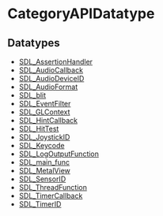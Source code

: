 # CategoryAPIDatatype

<!-- END CATEGORY DOCUMENTATION -->

## Datatypes

<!-- DO NOT HAND-EDIT CATEGORY LISTS, THEY ARE AUTOGENERATED AND WILL BE OVERWRITTEN, BASED ON TAGS IN INDIVIDUAL PAGE FOOTERS. EDIT THOSE INSTEAD. -->
<!-- BEGIN CATEGORY LIST: CategoryAPIDatatype -->
- [SDL_AssertionHandler](SDL_AssertionHandler)
- [SDL_AudioCallback](SDL_AudioCallback)
- [SDL_AudioDeviceID](SDL_AudioDeviceID)
- [SDL_AudioFormat](SDL_AudioFormat)
- [SDL_blit](SDL_blit)
- [SDL_EventFilter](SDL_EventFilter)
- [SDL_GLContext](SDL_GLContext)
- [SDL_HintCallback](SDL_HintCallback)
- [SDL_HitTest](SDL_HitTest)
- [SDL_JoystickID](SDL_JoystickID)
- [SDL_Keycode](SDL_Keycode)
- [SDL_LogOutputFunction](SDL_LogOutputFunction)
- [SDL_main_func](SDL_main_func)
- [SDL_MetalView](SDL_MetalView)
- [SDL_SensorID](SDL_SensorID)
- [SDL_ThreadFunction](SDL_ThreadFunction)
- [SDL_TimerCallback](SDL_TimerCallback)
- [SDL_TimerID](SDL_TimerID)
<!-- END CATEGORY LIST -->


